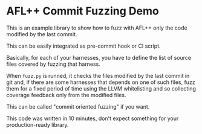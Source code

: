 # AFL++ Commit Fuzzing Demo

This is an example library to show how to fuzz with AFL++ only the code modified by the last commit.

This can be easily integrated as pre-commit hook or CI script.

Basically, for each of your harnesses, you have to define the list of source files covered by fuzzing that harness.

When `fuzz.py` is runned, it checks the files modified by the last commit in git and, if there are some harnesses that depends on one of such files, fuzz them for a fixed period of time using the LLVM whitelisting and so collecting coverage feedback only from the modified files.

This can be called "commit oriented fuzzing" if you want.

This code was written in 10 minutes, don't expect something for your production-ready library.
